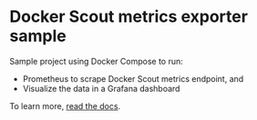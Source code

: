 # Docker Scout metrics exporter sample

Sample project using Docker Compose to run:

- Prometheus to scrape Docker Scout metrics endpoint, and
- Visualize the data in a Grafana dashboard

To learn more, [read the docs].

[read the docs]: https://docs.docker.com/go/scout-metrics-exporter/
